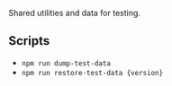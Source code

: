 Shared utilities and data for testing.

## Scripts

- `npm run dump-test-data`
- `npm run restore-test-data {version}`
